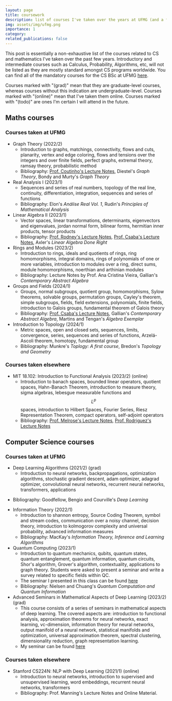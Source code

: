 ```yaml
---
layout: page
title: coursework
description: list of courses I've taken over the years at UFMG (and a few extra ones from other places)
img: assets/img/ufmg.png
importance: 1
category:
related_publications: false
---
```


This post is essentially a non-exhaustive list of the courses related to CS and mathematics I've taken over the past few years. Introductory and intermediate courses such as Calculus, Probability, Algorithms, etc, will not be listed as they are mostly standard amongst CS programs worldwide. You can find all of the mandatory courses for the CS BSc at UFMG [here](https://ufmg.br/cursos/graduacao/2377/91205).

Courses marked with "(grad)" mean that they are graduate-level courses, whereas courses without this indication are undergraduate-level. Courses marked with "(online)" mean that I've taken them online. Courses marked with "(todo)" are ones I'm certain I will attend in the future.
## Maths courses 
### Courses taken at UFMG
* Graph Theory (2022/2)
  + Introduction to graphs, matchings, connectivity, flows and cuts, planarity, vertex and edge coloring, flows and tensions over the integers and over finite fields, perfect graphs, extremal theory, ramsay theory, probabilistic method
  + Bibliography: [Prof. Coutinho's Lecture Notes](https://homepages.dcc.ufmg.br/~gabriel/assets/files/coutinho-grafos-ufmg.pdf), Diestel's *Graph Theory*, Bondy and Murty's *Graph Theory*
* Real Analysis I (2023/1)
  + Sequences and series of real numbers, topology of the real line, continuity, differentiation, integration, sequences and series of functions
  + Bibliography: Elon's *Análise Real Vol. 1*, Rudin's *Principles of Mathematical Analysis*
* Linear Algebra II (2023/1)
  + Vector spaces, linear transformations, determinants, eigenvectors and eigenvalues, jordan normal form, bilinear forms, hermitian inner products, tensor products
  + Bibliography: [Prof. Rodney's Lecture Notes](http://150.164.25.15/~rodney/notas_de_aula/algebraLinear.pdf), [Prof. Csaba's Lecture Notes](https://schcs.github.io/WP/index.php/ensino/algebra-linear-ii/), Axler's *Linear Algebra Done Right*
* Rings and Modules (2023/2)
  + Introduction to rings, ideals and quotients of rings, ring homomorphisms, integral domains, rings of polynomials of one or more variables, introduction to modules over a ring, direct sums, module homomorphisms, noerthian and arthinian modules
  + Bibliography: Lecture Notes by Prof. Ana Cristina Vieira, Gallian's *Contemporary Abstract Algebra*
* Groups and Fields (2024/1)
  + Groups, normal subgroups, quotient group, homomorphisms, Sylow theorems, solvable groups, permutation groups, Cayley's theorem, simple subgroups, fields, field extensions, polynomials, finite fields, introduction to Galois groups, fundamental theorem of Galois theory
  + Bibliography: [Prof. Csaba's Lecture Notes](https://schcs.github.io/WP/index.php/ensino/grupos-e-corpos/), Gallian's *Contemporary Abstract Algebra*, Martins and Tengan's *Álgebra Exemplar*
* Introduction to Topology (2024/1) 
  + Metric spaces, open and closed sets, sequences, limits, convergence, series, sequences and series of functions, Arzelá-Ascoli theorem, homotopy, fundamental group
  + Bibliography: Munkre's *Toplogy: A first course*, Bredon's *Topology and Geometry*

### Courses taken elsewhere
* MIT 18.102: Introduction to Functional Analysis (2023/2) (online)
  + Introduction to banach spaces, bounded linear operators, quotient spaces, Hahn-Banach Theorem, introduction to measure theory, sigma algebras, lebesgue measurable functions and $$ L^p $$ spaces, introduction to Hilbert Spaces, Fourier Series, Riesz Representation Theorem, compact operators, self-adjoint operators
  + Bibliography: [Prof. Melrose's Lecture Notes](https://ocw.mit.edu/courses/18-102-introduction-to-functional-analysis-spring-2021/resources/mit18_102s20_lec_fa/), [Prof. Rodriguez's Lecture Notes](https://ocw.mit.edu/courses/18-102-introduction-to-functional-analysis-spring-2021/pages/lecture-notes-and-readings/)

## Computer Science courses
### Courses taken at UFMG
* Deep Learning Algorithms (2021/2) (grad)
  + Introduction to neural networks, backpropagations, optimization algorithms, stochastic gradient descent, adam optimizer, adagrad optimizer, convolutional neural networks, recurrent neural networks, transformers, applications
+ Bibliography: Goodfellow, Bengio and Courville's *Deep Learning*
* Information Theory (2022/1)
  + Introduction to shannon entropy, Source Coding Theorem, symbol and stream codes, communication over a noisy channel, decision theory, introduction to kolmogorov complexity and universal probability, advanced information measures
  + Bibliography: MacKay's *Information Theory, Inference and Learning Algorithms*
* Quantum Computing (2023/1)
  + Introduction to quantum mechanics, qubits, quantum states, quantum entanglement, quantum information, quantum circuits, Shor's algorithm, Grover's algorithm, contextuality, applications to graph theory. Students were asked to present a seminar and write a survey related to specific fields within QC.
  + The seminar I presented in this class can be found [here](https://henriqueassumpcao.github.io/projects/seminar_qrng/)
  + Bibliography: Nielsen and Chuang's *Quantum Computation and Quantum Information*
* Advanced Seminars in Mathematical Aspects of Deep Learning (2023/2) (grad)
  + This course consists of a series of seminars in mathematical aspects of deep learning. The covered aspects are: introduction to functional analysis, approximation theorems for neural networks, exact learning, vc-dimension, information theory for neural networks, output manifold of a neural network, statistical manifolds and optimization, universal approximation theorem, spectral clustering, dimensionality reduction, graph representation learning.
  + My seminar can be found [here](https://henriqueassumpcao.github.io/projects/seminar_qrng/)

### Courses taken elsewhere
* Stanford CS224N: NLP with Deep Learning (2021/1) (online)
  + Introduction to neural networks, introduction to supervised and unsupervised learning, word embeddings, recurrent neural networks, transformers
  + Bibliography: Prof. Manning's Lecture Notes and Online Material.